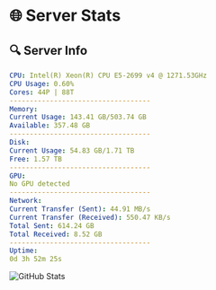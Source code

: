 # 🌐 Server Stats
## 🔍 Server Info
```yaml
CPU: Intel(R) Xeon(R) CPU E5-2699 v4 @ 1271.53GHz
CPU Usage: 0.60%
Cores: 44P | 88T
-----------------------------------
Memory:
Current Usage: 143.41 GB/503.74 GB
Available: 357.48 GB
-----------------------------------
Disk:
Current Usage: 54.83 GB/1.71 TB
Free: 1.57 TB
-----------------------------------
GPU:
No GPU detected
-----------------------------------
Network:
Current Transfer (Sent): 44.91 MB/s
Current Transfer (Received): 550.47 KB/s
Total Sent: 614.24 GB
Total Received: 8.52 GB
-----------------------------------
Uptime:
0d 3h 52m 25s
```
![GitHub Stats](https://img.shields.io/badge/Updated-2025-03-08_01:15:14-blue)